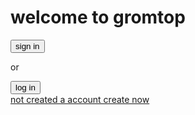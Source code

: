 <h1>welcome to gromtop</h1>
<button>sign in</button>
<p>or</p>
<button>log in</button>
<br>
<a href=https.//YouTube.org>not created a account create now</a>
